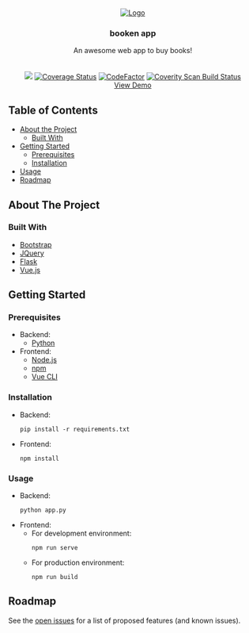 
<!-- PROJECT LOGO -->
<br />
<p align="center">
  <a href="https://github.com/othneildrew/Best-README-Template">
    <img src="https://i.ibb.co/vP6HB4x/Captura.png" alt="Logo">
  </a>

  <h3 align="center">booken app</h3>
  <p align="center">
    An awesome web app to buy books!
    <br />
    <br />
    <br />
    <img src="https://travis-ci.com/UB-ES-2020-A/Booken.svg?branch=dev"> <a href='https://coveralls.io/github/UB-ES-2020-A/Booken?branch=ca'><img src='https://coveralls.io/repos/github/UB-ES-2020-A/Booken/badge.svg?branch=ca' alt='Coverage Status' /></a> <a href="https://www.codefactor.io/repository/github/ub-es-2020-a/booken/overview/cc"><img src="https://www.codefactor.io/repository/github/ub-es-2020-a/booken/badge/dev" alt="CodeFactor" /></a> <a href="https://scan.coverity.com/projects/booken-app">
  <img alt="Coverity Scan Build Status"
       src="https://scan.coverity.com/projects/22207/badge.svg"/>
</a>
    <br/>
    <a href="http://booken-app.herokuapp.com/">View Demo</a>
  </p>
</p>



<!-- TABLE OF CONTENTS -->
## Table of Contents

* [About the Project](#about-the-project)
  * [Built With](#built-with)
* [Getting Started](#getting-started)
  * [Prerequisites](#prerequisites)
  * [Installation](#installation)
* [Usage](#usage)
* [Roadmap](#roadmap)


## About The Project
### Built With
* [Bootstrap](https://getbootstrap.com)
* [JQuery](https://jquery.com)
* [Flask](https://flask.palletsprojects.com/en/1.1.x/)
* [Vue.js](https://vuejs.org/)

## Getting Started

### Prerequisites

* Backend:
  * [Python](https://www.python.org/downloads/)
* Frontend:
  * [Node.js](https://nodejs.org/)
  * [npm](https://www.npmjs.com/get-npm)
  * [Vue CLI](https://cli.vuejs.org/guide/installation.html)

### Installation

* Backend:
  ```pip
  pip install -r requirements.txt
  ```
* Frontend:
  ```npm
  npm install
  ```

### Usage

* Backend:
  ```pip
  python app.py
  ```
* Frontend:
  * For development environment:
    ```npm
    npm run serve
    ```
  * For production environment:
    ```npm
    npm run build
    ```

## Roadmap

See the [open issues](https://github.com/UB-ES-2020/Booken/issues) for a list of proposed features (and known issues).
